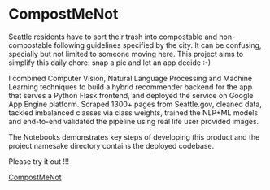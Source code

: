 # CompostMeNot

Seattle residents have to sort their trash into compostable 
and non-compostable following guidelines specified by the 
city. It can be confusing, specially but not limited to 
someone moving here. This project aims to simplify this 
daily chore: snap a pic and let an app decide :-)

I combined Computer Vision, Natural Language Processing and 
Machine Learning techniques to build a hybrid recommender 
backend for the app that serves a Python Flask frontend, and 
deployed the service on Google App Engine platform. Scraped 1300+ 
pages from Seattle.gov, cleaned data, tackled imbalanced classes 
via class weights, trained the NLP+ML models and end-to-end 
validated the pipeline using real life user provided images.

The Notebooks demonstrates key steps of developing 
this product and the project namesake directory contains 
the deployed codebase.

Please try it out !!!

[CompostMeNot](https://compostmenot.appspot.com)
